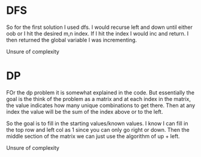 # DFS
So for the first solution I used dfs. I would recurse left and down until either oob or I hit the desired m,n index. If I hit the index I would inc and return. I then returned the global variable I was incrementing.

Unsure of complexity

# DP
FOr the dp problem it is somewhat explained in the code. But essentially the goal is the think of the problem as a matrix and at each index in the matrix, the value indicates how many unique combinations to get there. Then at any index the value will be the sum of the index above or to the left.

So the goal is to fill in the starting values/known values. I know I can fill in the top row and left col as 1 since you can only go right or down. Then the middle section of the matrix we can just use the algorithm of up + left.

Unsure of complexity
